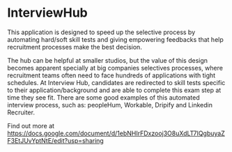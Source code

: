# InterviewHub
This application is designed to speed up the selective process by automating hard/soft skill tests and giving empowering feedbacks that help recruitment processes make the best decision. 

The hub can be helpful at smaller studios, but the value of this design becomes apparent specially at big companies selectives processes, where recruitment teams often need to face hundreds of applications with tight schedules. 
At Interview Hub, candidates are redirected to skill tests specific to their application/background and are able to complete this exam step at time they see fit.
There are some good examples of this automated interview process, such as:  peopleHum, Workable, Dripify and Linkedin Recruiter.

Find out more at https://docs.google.com/document/d/1ebNHIrFDxzooj3O8uXdLT7IQgbuyaZF3EtJUvYptNtE/edit?usp=sharing